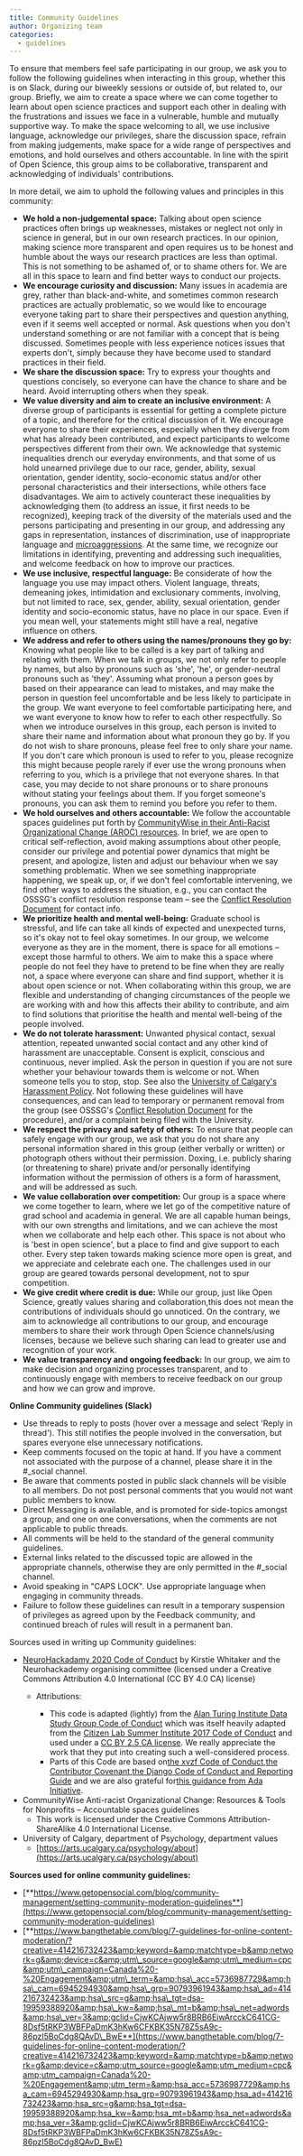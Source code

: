 ```yaml
---
title: Community Guidelines
author: Organizing team
categories:
  - guidelines
---
```


To ensure that members feel safe participating in our group, we ask you to follow the following guidelines when interacting in this group, whether this is on Slack, during our biweekly sessions or outside of, but related to, our group. Briefly, we aim to create a space where we can come together to learn about open science practices and support each other in dealing with the frustrations and issues we face in a vulnerable, humble and mutually supportive way. To make the space welcoming to all, we use inclusive language, acknowledge our privileges, share the discussion space, refrain from making judgements, make space for a wide range of perspectives and emotions, and hold ourselves and others accountable. In line with the spirit of Open Science, this group aims to be collaborative, transparent and acknowledging of individuals&#39; contributions.

In more detail, we aim to uphold the following values and principles in this community:

  - **We hold a non-judgemental space:** Talking about open science practices often brings up weaknesses, mistakes or neglect not only in science in general, but in our own research practices. In our opinion, making science more transparent and open requires us to be honest and humble about the ways our research practices are less than optimal. This is not something to be ashamed of, or to shame others for. We are all in this space to learn and find better ways to conduct our projects.
  - **We encourage curiosity and discussion:** Many issues in academia are grey, rather than black-and-white, and sometimes common research practices are actually problematic, so we would like to encourage everyone taking part to share their perspectives and question anything, even if it seems well accepted or normal. Ask questions when you don&#39;t understand something or are not familiar with a concept that is being discussed. Sometimes people with less experience notices issues that experts don&#39;t, simply because they have become used to standard practices in their field.
  - **We share the discussion space:** Try to express your thoughts and questions concisely, so everyone can have the chance to share and be heard. Avoid interrupting others when they speak.
  - **We value diversity and aim to create an inclusive environment:** A diverse group of participants is essential for getting a complete picture of a topic, and therefore for the critical discussion of it. We encourage everyone to share their experiences, especially when they diverge from what has already been contributed, and expect participants to welcome perspectives different from their own. We acknowledge that systemic inequalities drench our everyday environments, and that some of us hold unearned privilege due to our race, gender, ability, sexual orientation, gender identity, socio-economic status and/or other personal characteristics and their intersections, while others face disadvantages. We aim to actively counteract these inequalities by acknowledging them (to address an issue, it first needs to be recognized), keeping track of the diversity of the materials used and the persons participating and presenting in our group, and addressing any gaps in representation, instances of discrimination, use of inappropriate language and [microaggressions](https://www.vox.com/2015/2/16/8031073/what-are-microaggressions). At the same time, we recognize our limitations in identifying, preventing and addressing such inequalities, and welcome feedback on how to improve our practices.
  - **We use inclusive, respectful language:** Be considerate of how the language you use may impact others. Violent language, threats, demeaning jokes, intimidation and exclusionary comments, involving, but not limited to race, sex, gender, ability, sexual orientation, gender identity and socio-economic status, have no place in our space. Even if you mean well, your statements might still have a real, negative influence on others.
  - **We address and refer to others using the names/pronouns they go by:** Knowing what people like to be called is a key part of talking and relating with them. When we talk in groups, we not only refer to people by names, but also by pronouns such as &#39;she&#39;, &#39;he&#39;, or gender-neutral pronouns such as &#39;they&#39;. Assuming what pronoun a person goes by based on their appearance can lead to mistakes, and may make the person in question feel uncomfortable and be less likely to participate in the group. We want everyone to feel comfortable participating here, and we want everyone to know how to refer to each other respectfully. So when we introduce ourselves in this group, each person is invited to share their name and information about what pronoun they go by. If you do not wish to share pronouns, please feel free to only share your name. If you don&#39;t care which pronoun is used to refer to you, please recognize this might because people rarely if ever use the wrong pronouns when referring to you, which is a privilege that not everyone shares. In that case, you may decide to not share pronouns or to share pronouns without stating your feelings about them. If you forget someone&#39;s pronouns, you can ask them to remind you before you refer to them.
  - **We hold ourselves and others accountable:** We follow the accountable spaces guidelines put forth by [CommunityWise in their Anti-Racist Organizational Change (](http://communitywise.net/learning-from-aroc/)[AROC](http://communitywise.net/learning-from-aroc/)[) resources](http://communitywise.net/learning-from-aroc/). In brief, we are open to critical self-reflection, avoid making assumptions about other people, consider our privilege and potential power dynamics that might be present, and apologize, listen and adjust our behaviour when we say something problematic. When we see something inappropriate happening, we speak up, or, if we don&#39;t feel comfortable intervening, we find other ways to address the situation, e.g., you can contact the OSSSG&#39;s conflict resolution response team – see the [Conflict Resolution Document](https://osf.io/5ymxz/) for contact info.
  - **We prioritize health and mental well-being:** Graduate school is stressful, and life can take all kinds of expected and unexpected turns, so it&#39;s okay not to feel okay sometimes. In our group, we welcome everyone as they are in the moment, there is space for all emotions – except those harmful to others. We aim to make this a space where people do not feel they have to pretend to be fine when they are really not, a space where everyone can share and find support, whether it is about open science or not. When collaborating within this group, we are flexible and understanding of changing circumstances of the people we are working with and how this affects their ability to contribute, and aim to find solutions that prioritise the health and mental well-being of the people involved.
  - **We do not tolerate harassment:** Unwanted physical contact, sexual attention, repeated unwanted social contact and any other kind of harassment are unacceptable. Consent is explicit, conscious and continuous, never implied. Ask the person in question if you are not sure whether your behaviour towards them is welcome or not. When someone tells you to stop, stop. See also the [University of Calgary&#39;s Harassment Policy](https://www.ucalgary.ca/legal-services/university-policies-procedures/harassment-policy). Not following these guidelines will have consequences, and can lead to temporary or permanent removal from the group (see OSSSG&#39;s [Conflict Resolution Document](https://osf.io/5ymxz/) for the procedure), and/or a complaint being filed with the University.
  - **We respect the privacy and safety of others:** To ensure that people can safely engage with our group, we ask that you do not share any personal information shared in this group (either verbally or written) or photograph others without their permission. Doxing, i.e. publicly sharing (or threatening to share) private and/or personally identifying information without the permission of others is a form of harassment, and will be addressed as such.
  - **We value collaboration over competition:** Our group is a space where we come together to learn, where we let go of the competitive nature of grad school and academia in general. We are all capable human beings, with our own strengths and limitations, and we can achieve the most when we collaborate and help each other. This space is not about who is &#39;best in open science&#39;, but a place to find and give support to each other. Every step taken towards making science more open is great, and we appreciate and celebrate each one. The challenges used in our group are geared towards personal development, not to spur competition.
  - **We give credit where credit is due:** While our group, just like Open Science, greatly values sharing and collaboration,this does not mean the contributions of individuals should go unnoticed. On the contrary, we aim to acknowledge all contributions to our group, and encourage members to share their work through Open Science channels/using licenses, because we believe such sharing can lead to greater use and recognition of your work.
  - **We value transparency and ongoing feedback:** In our group, we aim to make decision and organizing processes transparent, and to continuously engage with members to receive feedback on our group and how we can grow and improve.

**Online Community guidelines (Slack)**

- Use threads to reply to posts (hover over a message and select &#39;Reply in thread&#39;). This still notifies the people involved in the conversation, but spares everyone else unnecessary notifications.
- Keep comments focused on the topic at hand. If you have a comment not associated with the purpose of a channel, please share it in the #\_social channel.
- Be aware that comments posted in public slack channels will be visible to all members. Do not post personal comments that you would not want public members to know.
- Direct Messaging is available, and is promoted for side-topics amongst a group, and one on one conversations, when the comments are not applicable to public threads.
- All comments will be held to the standard of the general community guidelines.
- External links related to the discussed topic are allowed in the appropriate channels, otherwise they are only permitted in the #\_social channel.
- Avoid speaking in &quot;CAPS LOCK&quot;. Use appropriate language when engaging in community threads.
- Failure to follow these guidelines can result in a temporary suspension of privileges as agreed upon by the Feedback community, and continued breach of rules will result in a permanent ban.

Sources used in writing up Community guidelines:

- [NeuroHackadamy 2020 Code of Conduct](https://docs.google.com/document/d/18ae1FNDib9fTEgm_qk2eZRw8UMjthGjqB_AEMsELJfo/edit) by Kirstie Whitaker and the Neurohackademy organising committee (licensed under a Creative Commons Attribution 4.0 International (CC BY 4.0 CA) license)
  - Attributions:

      - This code is adapted (lightly) from the [Alan Turing Institute Data Study Group Code of Conduct](http://bit.ly/DSGCodeOfConduct) which was itself heavily adapted from the [Citizen Lab Summer Institute 2017 Code of Conduct](https://citizenlab.ca/summerinstitute/codeofconduct.html) and used under a [CC BY 2.5 CA license](https://creativecommons.org/licenses/by/2.5/ca/). We really appreciate the work that they put into creating such a well-considered process.
      - Parts of this Code are based on[the xvzf Code of Conduct](http://xvzf.io/),[the Contributor Covenant](http://contributor-covenant.org/),[the Django Code of Conduct and Reporting Guide](https://www.djangoproject.com/conduct/) and we are also grateful for[this guidance from Ada Initiative](https://adainitiative.org/2014/02/18/howto-design-a-code-of-conduct-for-your-community/).
- CommunityWise Anti-racist Organizational Change: Resources &amp; Tools for Nonprofits – Accountable spaces guidelines
  - This work is licensed under the Creative Commons Attribution-ShareAlike 4.0 International License.
- University of Calgary, department of Psychology, department values
  - [https://arts.ucalgary.ca/psychology/about](https://arts.ucalgary.ca/psychology/about)

**Sources used for online community guidelines:**

- [**https://www.getopensocial.com/blog/community-management/setting-community-moderation-guidelines**](https://www.getopensocial.com/blog/community-management/setting-community-moderation-guidelines)
- [**https://www.bangthetable.com/blog/7-guidelines-for-online-content-moderation/?creative=414216732423&amp;keyword=&amp;matchtype=b&amp;network=g&amp;device=c&amp;utm\_source=google&amp;utm\_medium=cpc&amp;utm\_campaign=Canada%20-%20Engagement&amp;utm\_term=&amp;hsa\_acc=5736987729&amp;hsa\_cam=6945294930&amp;hsa\_grp=90793961943&amp;hsa\_ad=414216732423&amp;hsa\_src=g&amp;hsa\_tgt=dsa-19959388920&amp;hsa\_kw=&amp;hsa\_mt=b&amp;hsa\_net=adwords&amp;hsa\_ver=3&amp;gclid=CjwKCAjww5r8BRB6EiwArcckC641CG-8Dsf5tRKP3WBFPaDmK3hKw6CFKBK35N78Z5sA9c-86pzI5BoCdg8QAvD\_BwE**](https://www.bangthetable.com/blog/7-guidelines-for-online-content-moderation/?creative=414216732423&amp;keyword=&amp;matchtype=b&amp;network=g&amp;device=c&amp;utm_source=google&amp;utm_medium=cpc&amp;utm_campaign=Canada%20-%20Engagement&amp;utm_term=&amp;hsa_acc=5736987729&amp;hsa_cam=6945294930&amp;hsa_grp=90793961943&amp;hsa_ad=414216732423&amp;hsa_src=g&amp;hsa_tgt=dsa-19959388920&amp;hsa_kw=&amp;hsa_mt=b&amp;hsa_net=adwords&amp;hsa_ver=3&amp;gclid=CjwKCAjww5r8BRB6EiwArcckC641CG-8Dsf5tRKP3WBFPaDmK3hKw6CFKBK35N78Z5sA9c-86pzI5BoCdg8QAvD_BwE)
